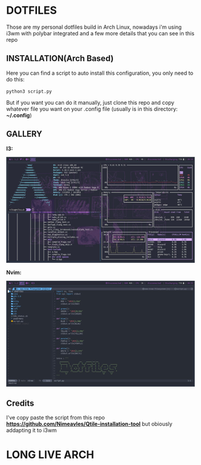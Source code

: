 # DOTFILES
Those are my personal dotfiles build in Arch Linux, nowadays i'm using i3wm with polybar integrated and a few more details that you can see in this repo

## INSTALLATION(Arch Based)
Here you can find a script to auto install this configuration, you only need to do this:

`python3 script.py`
 
 But if you want you can do it manually, just clone this repo and copy whatever file you want on your 
 .config file (usually is in this directory: **~/.config**)
 
 ## GALLERY
 **I3:**
 
 ![](https://github.com/retimax/.dotfiles/blob/main/.screenshots/i3wm.jpg)
 
 **Nvim:**
 
 ![](https://github.com/retimax/.dotfiles/blob/main/.screenshots/Nvim.jpg)
 
 ## Credits
 I've copy paste the script from this repo 
 **https://github.com/Nimeavles/Qtile-installation-tool**
 but obiously addapting it to i3wm
 
 # LONG LIVE ARCH
